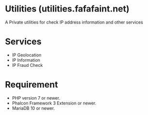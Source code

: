 # Utilities (utilities.fafafaint.net)

A Private utilities for check IP address information and other services

# Services
- IP Geolocation
- IP Information
- IP Fraud Check

# Requirement
* PHP version 7 or newer.
* Phalcon Framework 3 Extension or newer.
* MariaDB 10 or newer.
